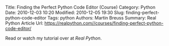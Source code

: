 Title: Finding the Perfect Python Code Editor (Course)
Category: Python
Date: 2010-12-03 10:20
Modified: 2010-12-05 19:30
Slug: finding-perfect-python-code-editor
Tags: python
Authors: Martin Breuss
Summary: Real Python Article
Url: https://realpython.com//courses/finding-perfect-python-code-editor/

Read or watch my tutorial over at _Real Python_.